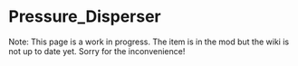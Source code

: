 # Pressure_Disperser

Note: This page is a work in progress. The item is in the mod but the wiki is not up to date yet. Sorry for the inconvenience!